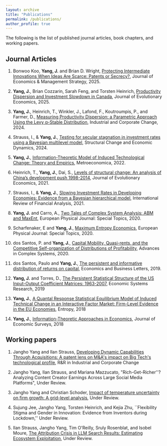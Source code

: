 ```yaml
---
layout: archive
title: "Publications"
permalink: /publications/
author_profile: true
---
```



The following is the list of published journal articles, book chapters, and working papers.


Journal Articles
------

1.  Bonwoo Koo, **Yang, J.** and Brian D. Wright, [Protecting Intermediate Innovations When Ideas Are Scarce: Patents or Secrecy?](https://onlinelibrary.wiley.com/doi/10.1111/jems.70001), Journal of Economics & Management Strategy, 2025.

2.  **Yang, J.**, Brian Cozzarin, Sarah Feng, and Torsten Heinrich, [Productivity Dispersion and Investment Slowdown in Canada](https://link.springer.com/article/10.1007/s00191-025-00891-z), Journal of Evolutionary Economics, 2025.

3.   **Yang, J.**, Heinrich, T., Winkler, J., Lafond, F., Koutroumpis, P., and Farmer, D., [Measuring Productivity Dispersion: a Parametric Approach Using the Levy α-Stable Distribution](https://academic.oup.com/icc/advance-article/doi/10.1093/icc/dtae021/7685859?login=false),  Industrial and Corporate Change, 2024.

4. Strauss, I., & **Yang, J.**, [Testing for secular stagnation in investment rates using a Bayesian multilevel model](https://www.sciencedirect.com/science/article/pii/S0954349X2400047X), Structural Change and Economic Dynamics, 2024.

5. **Yang, J.**, [Information-Theoretic Model of Induced Technological Change: Theory and Empirics](https://onlinelibrary.wiley.com/doi/full/10.1111/meca.12399), Metroeconomica, 2022. 

6. Heinrich, T., **Yang, J.**, Dai, S., [Levels of structural change: An analysis of China’s development push 1998-2014](https://link.springer.com/article/10.1007%2Fs00191-021-00740-9), Journal of Evolutionary Economics, 2021.

7. Strauss, I., & **Yang, J.**, [Slowing Investment Rates in Developing Economies: Evidence from a Bayesian hierarchical model](https://www.sciencedirect.com/science/article/pii/S1057521921001769), International Review of Financial Analysis, 2021.

8. **Yang, J.** and Carro, A., [Two Tales of Complex System Analysis: ABM and MaxEnt](https://link.springer.com/article/10.1140/epjst/e2020-900137-x),  European Physical Journal: Special Topics, 2020.

9. Scharfenaker, E and **Yang, J.**, [Maximum Entropy Economics](https://link.springer.com/article/10.1140/epjst/e2020-000029-4), European Physical Journal: Special Topics, 2020.

10. dos Santos, P. and **Yang, J.**, [Capital Mobility, Quasi-rents, and the Competitive Self-organization of Distributions of Profitability](https://www.worldscientific.com/doi/abs/10.1142/S0219525920500034), Advances in Complex Systems,  2020.

11. dos Santos, Paulo and **Yang, J.**,  [The persistent and informative distribution of returns on capital](https://reunido.uniovi.es/index.php/EBL/article/view/13280), Economics and Business Letters, 2019.

12. **Yang, J.** and Torres, D., [The Persistent Statistical Structure of the US Input-Output Coefficient Matrices: 1963-2007](https://www.tandfonline.com/doi/full/10.1080/09535314.2018.1561425),  Economic Systems Research, 2019

13. **Yang, J.**, [A Quantal Response Statistical Equilibrium Model of Induced Technical Change in an Interactive Factor Market: Firm-Level Evidence in the EU Economies](https://www.mdpi.com/1099-4300/20/3/156), Entropy, 2018

14. **Yang, J.**, [Information-Theoretic Approaches in Economics](https://onlinelibrary.wiley.com/doi/abs/10.1111/joes.12226),  Journal of Economic Surveys, 2018


Working papers
------


1. Jangho Yang and Ilan Strauss, [Developing Dynamic Capabilities Through Acquisitions: A patent lens on M&A's impact on Big Tech's technological profile](http://yangjh2612.github.io/files/Big_Tech_Patent_revised.pdf), R&R in Industrial and Corporate Change

2. Jangho Yang, Ilan Strauss, and Mariana Mazzucato, "Rich-Get-Richer''? Analyzing Content Creator Earnings Across Large Social Media Platforms", Under Review.

3. Jangho Yang and Christian Schoder, [Impact of temperature uncertainty on firm growth: A grid-level analysis](https://documents1.worldbank.org/curated/en/099308001082514907/pdf/IDU1166268411c19a149b21aeca1bb94880795e3.pdf), Under Review.

4. Sujung Jee, Jangho Yang, Torsten Heinrich, and  Kejia Zhu, ``Flexibility Stigma and Gender in Innovation: Evidence from Inventors during Lockdown,''  Under Review.

5. Ilan Strauss, Jangho Yang, Tim O'Reilly, Sruly Rosenblat, and Isobel Moure, [The Attribution Crisis in LLM Search Results: Estimating Ecosystem Exploitation](https://ssrc-static.s3.us-east-1.amazonaws.com/The-Attribution-Crisis-LLM-Search-Results-Strauss-Yang-OReilly-Rosenblat-Moure_SSRC_062525.pdf),  Under Review.





